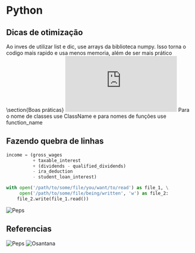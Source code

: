 # Python

## Dicas de otimização
Ao inves de utilizar list e dic, use arrays da biblioteca numpy. Isso torna o codigo mais rapido e usa menos memoria, além  de ser mais prático
 \section{Boas práticas}
![Numpy](https://numpy.org/devdocs/user/absolute_beginners.html)
 Para o nome de classes use ClassName e para nomes de funções use function_name

## Fazendo quebra de linhas
```python
income = (gross_wages
          + taxable_interest
          + (dividends - qualified_dividends)
          - ira_deduction
          - student_loan_interest)
```
```python
with open('/path/to/some/file/you/want/to/read') as file_1, \
     open('/path/to/some/file/being/written', 'w') as file_2:
    file_2.write(file_1.read())
```
![Peps](https://peps.python.org/pep-0008/#maximum-line-length)
## Referencias
![Peps](https://peps.python.org/pep-0008)
![Osantana](https://osantana.me/dicas-para-um-om-programa-em-python/)
